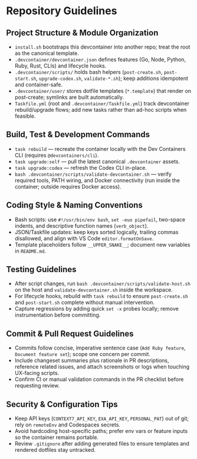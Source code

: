 # Repository Guidelines

## Project Structure & Module Organization
- `install.sh` bootstraps this devcontainer into another repo; treat the root as the canonical template.
- `.devcontainer/devcontainer.json` defines features (Go, Node, Python, Ruby, Rust, CLIs) and lifecycle hooks.
- `.devcontainer/scripts/` holds bash helpers (`post-create.sh`, `post-start.sh`, `upgrade-codex.sh`, `validate-*.sh`); keep additions idempotent and container-safe.
- `.devcontainer/user/` stores dotfile templates (`*.template`) that render on post-create; symlinks are built automatically.
- `Taskfile.yml` (root and `.devcontainer/Taskfile.yml`) track devcontainer rebuild/upgrade flows; add new tasks rather than ad-hoc scripts when feasible.

## Build, Test & Development Commands
- `task rebuild` — recreate the container locally with the Dev Containers CLI (requires `@devcontainers/cli`).
- `task upgrade:self` — pull the latest canonical `.devcontainer` assets.
- `task upgrade:codex` — refresh the Codex CLI in-place.
- `bash .devcontainer/scripts/validate-devcontainer.sh` — verify required tools, PATH wiring, and Docker connectivity (run inside the container; outside requires Docker access).

## Coding Style & Naming Conventions
- Bash scripts: use `#!/usr/bin/env bash`, `set -euo pipefail`, two-space indents, and descriptive function names (`verb_object`).
- JSON/Taskfile updates: keep keys sorted logically, trailing commas disallowed, and align with VS Code `editor.formatOnSave`.
- Template placeholders follow `__UPPER_SNAKE__`; document new variables in `README.md`.

## Testing Guidelines
- After script changes, run `bash .devcontainer/scripts/validate-host.sh` on the host and `validate-devcontainer.sh` inside the workspace.
- For lifecycle hooks, rebuild with `task rebuild` to ensure `post-create.sh` and `post-start.sh` complete without manual intervention.
- Capture regressions by adding quick `set -x` probes locally; remove instrumentation before committing.

## Commit & Pull Request Guidelines
- Commits follow concise, imperative sentence case (`Add Ruby feature`, `Document feature set`); scope one concern per commit.
- Include changeset summaries plus rationale in PR descriptions, reference related issues, and attach screenshots or logs when touching UX-facing scripts.
- Confirm CI or manual validation commands in the PR checklist before requesting review.

## Security & Configuration Tips
- Keep API keys (`CONTEXT7_API_KEY`, `EXA_API_KEY`, `PERSONAL_PAT`) out of git; rely on `remoteEnv` and Codespaces secrets.
- Avoid hardcoding host-specific paths; prefer env vars or feature inputs so the container remains portable.
- Review `.gitignore` after adding generated files to ensure templates and rendered dotfiles stay untracked.
